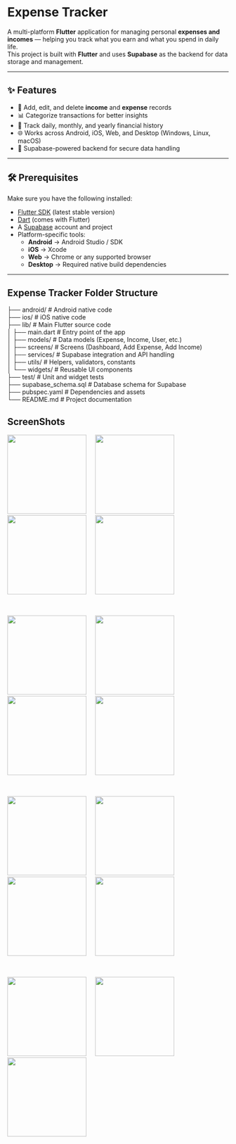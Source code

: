 # Expense Tracker

A multi-platform **Flutter** application for managing personal **expenses and incomes** — helping you track what you earn and what you spend in daily life.  
This project is built with **Flutter** and uses **Supabase** as the backend for data storage and management.

---

## ✨ Features

- 📌 Add, edit, and delete **income** and **expense** records  
- 📊 Categorize transactions for better insights  
- 📅 Track daily, monthly, and yearly financial history  
- 🌐 Works across Android, iOS, Web, and Desktop (Windows, Linux, macOS)  
- 🔐 Supabase-powered backend for secure data handling  

---

## 🛠️ Prerequisites

Make sure you have the following installed:

- [Flutter SDK](https://flutter.dev/docs/get-started/install) (latest stable version)  
- [Dart](https://dart.dev/get-dart) (comes with Flutter)  
- A [Supabase](https://supabase.com/) account and project  
- Platform-specific tools:  
  - **Android** → Android Studio / SDK  
  - **iOS** → Xcode  
  - **Web** → Chrome or any supported browser  
  - **Desktop** → Required native build dependencies  

---
## Expense Tracker Folder Structure
├── android/            # Android native code                           
├── ios/                # iOS native code                               
├── lib/                # Main Flutter source code                       
│   ├── main.dart       # Entry point of the app                        
│   ├── models/         # Data models (Expense, Income, User, etc.)     
│   ├── screens/        # Screens (Dashboard, Add Expense, Add Income)  
│   ├── services/       # Supabase integration and API handling         
│   ├── utils/          # Helpers, validators, constants                
│   └── widgets/        # Reusable UI components                        
├── test/               # Unit and widget tests                         
├── supabase_schema.sql # Database schema for Supabase                  
├── pubspec.yaml        # Dependencies and assets                       
└── README.md           # Project documentation                          

## ScreenShots
<p>
  <img src="assets/screenshots/1.jpeg" width="180" />&nbsp;&nbsp;&nbsp;&nbsp;
  <img src="assets/screenshots/2.jpeg" width="180" />&nbsp;&nbsp;&nbsp;&nbsp;
  <img src="assets/screenshots/3.jpeg" width="180" />&nbsp;&nbsp;&nbsp;&nbsp;
  <img src="assets/screenshots/4.jpeg" width="180" />
</p>
&nbsp;
<p>
  <img src="assets/screenshots/5.jpeg" width="180" />&nbsp;&nbsp;&nbsp;&nbsp;
  <img src="assets/screenshots/6.jpeg" width="180" />&nbsp;&nbsp;&nbsp;&nbsp;
  <img src="assets/screenshots/7.jpeg" width="180" />&nbsp;&nbsp;&nbsp;&nbsp;
  <img src="assets/screenshots/8.jpeg" width="180" />

</p>
&nbsp;
<p>  
  <img src="assets/screenshots/9.jpeg" width="180"/>&nbsp;&nbsp;&nbsp;&nbsp;
  <img src="assets/screenshots/10.jpeg" width="180"/>&nbsp;&nbsp;&nbsp;&nbsp;
  <img src="assets/screenshots/11.jpeg" width="180" />&nbsp;&nbsp;&nbsp;&nbsp;
  <img src="assets/screenshots/12.jpeg" width="180" />

</p>
&nbsp;
<p>
  <img src="assets/screenshots/13.jpeg" width="180" />&nbsp;&nbsp;&nbsp;&nbsp;
  <img src="assets/screenshots/14.jpeg" width="180" />&nbsp;&nbsp;&nbsp;&nbsp;
  <img src="assets/screenshots/15.jpeg" width="180" />
</p>

